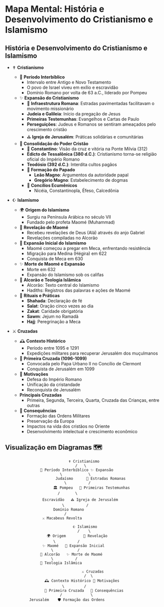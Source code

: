 # Mapa Mental: História e Desenvolvimento do Cristianismo e Islamismo

## História e Desenvolvimento do Cristianismo e Islamismo
- ✝️ **Cristianismo**
  - 📜 **Período Interbíblico**
    - Intervalo entre Antigo e Novo Testamento
    - O povo de Israel viveu em exílio e escravidão
    - Domínio Romano por volta de 63 a.C., liderado por Pompeu
  - ✨ **Expansão do Cristianismo**
    - 🚧 **Infraestrutura Romana**: Estradas pavimentadas facilitavam o movimento missionário
    - **Judeia e Galileia**: Início da pregação de Jesus
    - **Primeiras Testemunhas**: Evangelhos e Cartas de Paulo
    - **Perseguições**: Judeus e Romanos se sentiram ameaçados pelo crescimento cristão
    - ⛪ **Igreja de Jerusalém**: Práticas solidárias e comunitárias
  - 📏 **Consolidação do Poder Cristão**
    - 📜 **Constantino**: Visão da cruz e vitória na Ponte Milvia (312)
    - **Edicto de Tessalônica (380 d.C.)**: Cristianismo torna-se religião oficial do Império Romano
    - **Teodósio (392 d.C.)**: Interdita cultos pagãos
    - 🏦 **Formação do Papado**
      - **Leão Magno**: Argumentos da autoridade papal
      - **Gregório Magno**: Estabelecimento de dogmas
    - 📜 **Concílios Ecumênicos**
      - Nicéia, Constantinopla, Éfeso, Calcedônia

- ☪️ **Islamismo**
  - 🌍 **Origem do Islamismo**
    - Surgiu na Península Arábica no século VII
    - Fundado pelo profeta Maomé (Muhammad)
  - 📖 **Revelação de Maomé**
    - Recebeu revelações de Deus (Alá) através do anjo Gabriel
    - Revelações compiladas no Alcorão
  - 🚀 **Expansão Inicial do Islamismo**
    - Maomé começou a pregar em Meca, enfrentando resistência
    - Migração para Medina (Hégira) em 622
    - Conquista de Meca em 630
  - ✨ **Morte de Maomé e Expansão**
    - Morte em 632
    - Expansão do Islamismo sob os califas
  - 📜 **Alcorão e Teologia Islâmica**
    - Alcorão: Texto central do Islamismo
    - Hadiths: Registros das palavras e ações de Maomé
  - 🙏 **Rituais e Práticas**
    - **Shahada**: Declaração de fé
    - **Salat**: Oração cinco vezes ao dia
    - **Zakat**: Caridade obrigatória
    - **Sawm**: Jejum no Ramadã
    - **Hajj**: Peregrinação a Meca

- ⚔️ **Cruzadas**
  - 🕰️ **Contexto Histórico**
    - Período entre 1095 e 1291
    - Expedições militares para recuperar Jerusalém dos muçulmanos
  - 🎯 **Primeira Cruzada (1096-1099)**
    - Convocada pelo Papa Urbano II no Concílio de Clermont
    - Conquista de Jerusalém em 1099
  - 🎯 **Motivações**
    - Defesa do Império Romano
    - Unificação da cristandade
    - Reconquista de Jerusalém
  - **Principais Cruzadas**
    - Primeira, Segunda, Terceira, Quarta, Cruzada das Crianças, entre outras
  - 🌟 **Consequências**
    - Formação das Ordens Militares
    - Preservação da Europa
    - Impactos na vida dos cristãos no Oriente
    - Desenvolvimento intelectual e crescimento econômico

## Visualização em Diagramas 🗺️

```plaintext
                             ✝️ Cristianismo
                                /   \
                📜 Período Interbíblico ✨ Expansão
                         \            \
                       Judaísmo      🚧 Estradas Romanas
                           \          / 
                      🏛️ Pompeu   📜 Primeiras Testemunhas
                        /       \
                 Escravidão   ⛪ Igreja de Jerusalém
                          \          /
                      Domínio Romano
                           /
                 ⚔️ Macabeus Revolta

                               ☪️ Islamismo
                                 /    \
                   🌍 Origem        📖 Revelação
                      \          / 
                 ✨ Maomé   🚀 Expansão Inicial
                     \           / 
                📜 Alcorão   ✨ Morte de Maomé
                     \          / 
                📖 Teologia Islâmica

                                   ⚔️ Cruzadas
                                    /  \
                  🕰️ Contexto Histórico 🎯 Motivações
                          \         /  
                  🎯 Primeira Cruzada   🌟 Consequências
                         /             \
           Jerusalém    🛡️ Formação das Ordens
